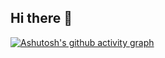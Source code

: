## Hi there 👋

[![Ashutosh's github activity graph](https://github-readme-activity-graph.vercel.app/graph?username=LiuanxDiy)](https://github.com/ashutosh00710/github-readme-activity-graph)
<!--
**LiuanxDiy/LiuanxDiy** is a ✨ _special_ ✨ repository because its `README.md` (this file) appears on your GitHub profile.

Here are some ideas to get you started:

- 🔭 I’m currently working on ...
- 🌱 I’m currently learning ...
- 👯 I’m looking to collaborate on ...
- 🤔 I’m looking for help with ...
- 💬 Ask me about ...
- 📫 How to reach me: ...
- 😄 Pronouns: ...
- ⚡ Fun fact: ...
-->
